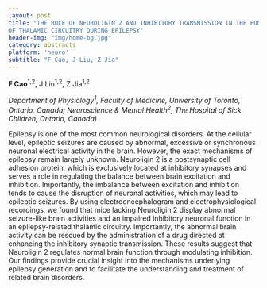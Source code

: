 ```yaml
---
layout: post
title: "THE ROLE OF NEUROLIGIN 2 AND INHIBITORY TRANSMISSION IN THE FUNCTION
OF THALAMIC CIRCUITRY DURING EPILEPSY"
header-img: "img/home-bg.jpg"
category: abstracts
platform: 'neuro'
subtitle: "F Cao, J Liu, Z Jia"
---
```

**F Cao**<sup>1,2</sup>, J Liu<sup>1,2</sup>, Z Jia<sup>1,2</sup>

_Department of Physiology<sup>1</sup>, Faculty of Medicine, University of
Toronto, Ontario, Canada; Neuroscience & Mental Health<sup>2</sup>, The Hospital
of Sick Children, Ontario, Canada)_

Epilepsy is one of the most common neurological disorders. At the
cellular level, epileptic seizures are caused by abnormal, excessive or
synchronous neuronal electrical activity in the brain. However, the
exact mechanisms of epilepsy remain largely unknown. Neuroligin 2 is a
postsynaptic cell adhesion protein, which is exclusively located at
inhibitory synapses and serves a role in regulating the balance between
brain excitation and inhibition. Importantly, the imbalance between
excitation and inhibition tends to cause the disruption of neuronal
activities, which may lead to epileptic seizures. By using
electroencephalogram and electrophysiological recordings, we found that
mice lacking Neuroligin 2 display abnormal seizure-like brain activities
and an impaired inhibitory neuronal function in an epilepsy-related
thalamic circuitry. Importantly, the abnormal brain activity can be
rescued by the administration of a drug directed at enhancing the
inhibitory synaptic transmission. These results suggest that Neuroligin
2 regulates normal brain function through modulating inhibition. Our
findings provide crucial insight into the mechanisms underlying epilepsy
generation and to facilitate the understanding and treatment of related
brain disorders.
